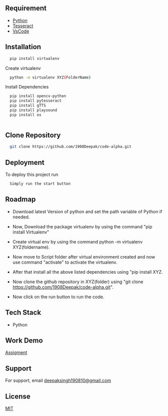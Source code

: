
## Requirement

 - [Python](https://www.python.org/downloads/)
 - [Tesseract](https://github.com/UB-Mannheim/tesseract/wiki)
 - [VsCode](https://code.visualstudio.com/download)



## Installation
```bash
  pip install virtualenv
```
Create virtualenv 
```bash
  python -m virtualenv XYZ(FolderName)

```
Install Dependencies
```bash
  pip install opencv-python
  pip install pytesseract
  pip install gTTS
  pip install playsound
  pip install os
  
```

## Clone Repository
```bash
  git clone https://github.com/1908Deepak/code-alpha.git
```

## Deployment

To deploy this project run

```bash
  Simply run the start button
```


## Roadmap

- Download latest Version of python and set the path variable of Python if needed.

- Now, Download the package virtualenv by using the command "pip install Virtualenv"

- Create virtual env by using the command python -m virtualenv XYZ(foldername).
- Now move to Script folder after virtual environment created and now use command "activate" to activate the virtualenv.
- After that install all the above listed dependencies using "pip install XYZ.
- Now clone the github repository in XYZ(folder) using "git clone https://github.com/1908Deepak/code-alpha.git".
- Now click on the run button to run the code.


## Tech Stack
* Python



## Work Demo
 [Assigment](https://drive.google.com/file/d/1KoAihq_0_wkei8IFUJueidCMt2oYqlj3/view?usp=drivesdk)



## Support

For support, email deepaksingh190810@gmail.com


## License

[MIT](https://choosealicense.com/licenses/mit/)
